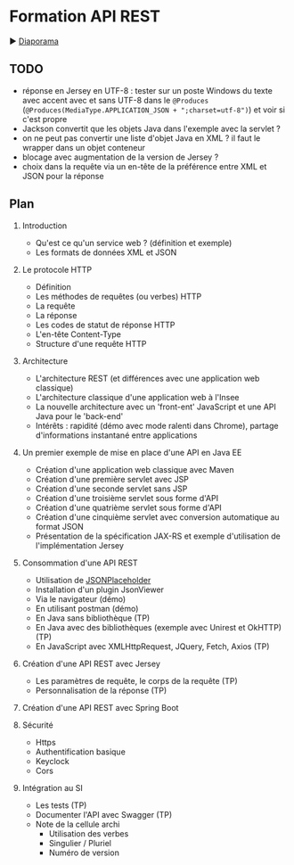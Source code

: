 # Formation API REST

:arrow_forward: [Diaporama](https://gaetan-varlet.github.io/formation-api-rest/)

## TODO

- réponse en Jersey en UTF-8 : tester sur un poste Windows du texte avec accent avec et sans UTF-8 dans le `@Produces` (`@Produces(MediaType.APPLICATION_JSON + ";charset=utf-8")`) et voir si c'est propre
- Jackson convertit que les objets Java dans l'exemple avec la servlet ?
- on ne peut pas convertir une liste d'objet Java en XML ? il faut le wrapper dans un objet conteneur
- blocage avec augmentation de la version de Jersey ?
- choix dans la requête via un en-tête de la préférence entre XML et JSON pour la réponse

## Plan

1. Introduction
	- Qu'est ce qu'un service web ? (définition et exemple)
    - Les formats de données XML et JSON

2. Le protocole HTTP
    - Définition
    - Les méthodes de requêtes (ou verbes) HTTP
    - La requête
    - La réponse
    - Les codes de statut de réponse HTTP
    - L'en-tête Content-Type
    - Structure d'une requête HTTP

3. Architecture 
    - L'architecture REST (et différences avec une application web classique)
    - L'architecture classique d'une application web à l'Insee
    - La nouvelle architecture avec un 'front-ent' JavaScript et une API Java pour le 'back-end'
    - Intérêts : rapidité (démo avec mode ralenti dans Chrome), partage d'informations instantané entre applications
    
4. Un premier exemple de mise en place d'une API en Java EE
    - Création d'une application web classique avec Maven
    - Création d'une première servlet avec JSP
    - Création d'une seconde servlet sans JSP
    - Création d'une troisième servlet sous forme d'API
    - Création d'une quatrième servlet sous forme d'API
    - Création d'une cinquième servlet avec conversion automatique au format JSON
    - Présentation de la spécification JAX-RS et exemple d'utilisation de l'implémentation Jersey

5. Consommation d'une API REST
    - Utilisation de [JSONPlaceholder](https://jsonplaceholder.typicode.com/)
    - Installation d'un plugin JsonViewer
    - Via le navigateur (démo)
    - En utilisant postman (démo)
    - En Java sans bibliothèque (TP)
    - En Java avec des bibliothèques (exemple avec Unirest et OkHTTP) (TP)
    - En JavaScript avec XMLHttpRequest, JQuery, Fetch, Axios (TP)

6. Création d'une API REST avec Jersey
    - Les paramètres de requête, le corps de la requête (TP)
    - Personnalisation de la réponse (TP)

7. Création d'une API REST avec Spring Boot

8. Sécurité
    - Https
    - Authentification basique
    - Keyclock
    - Cors

9. Intégration au SI
    - Les tests (TP)
    - Documenter l'API avec Swagger (TP)
    - Note de la cellule archi
        - Utilisation des verbes
        - Singulier / Pluriel
        - Numéro de version